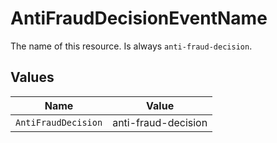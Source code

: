 # AntiFraudDecisionEventName

The name of this resource. Is always `anti-fraud-decision`.


## Values

| Name                | Value               |
| ------------------- | ------------------- |
| `AntiFraudDecision` | anti-fraud-decision |